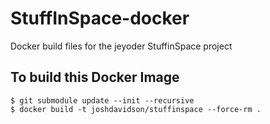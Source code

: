 # StuffInSpace-docker
Docker build files for the jeyoder StuffinSpace project
## To build this Docker Image
```
$ git submodule update --init --recursive
$ docker build -t joshdavidson/stuffinspace --force-rm .
```